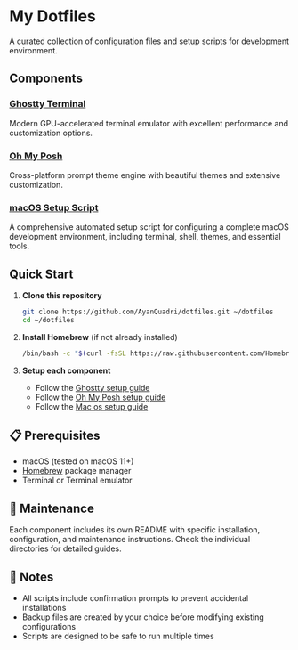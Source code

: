 # My Dotfiles

A curated collection of configuration files and setup scripts for development environment.

## Components

### [Ghostty Terminal](./ghostty/)
Modern GPU-accelerated terminal emulator with excellent performance and customization options.

### [Oh My Posh](./oh-my-posh/)
Cross-platform prompt theme engine with beautiful themes and extensive customization.

### [macOS Setup Script](./mac/)  
A comprehensive automated setup script for configuring a complete macOS development environment, including terminal, shell, themes, and essential tools.


## Quick Start

1. **Clone this repository**
   ```bash
   git clone https://github.com/AyanQuadri/dotfiles.git ~/dotfiles
   cd ~/dotfiles
   ```

2. **Install Homebrew** (if not already installed)
   ```bash
   /bin/bash -c "$(curl -fsSL https://raw.githubusercontent.com/Homebrew/install/HEAD/install.sh)"
   ```

3. **Setup each component**
   - Follow the [Ghostty setup guide](./ghostty/README.md)
   - Follow the [Oh My Posh setup guide](./oh-my-posh/README.md)
   - Follow the [Mac os setup guide](./Mac/README.md)

## 📋 Prerequisites

- macOS (tested on macOS 11+)
- [Homebrew](https://brew.sh/) package manager
- Terminal or Terminal emulator

## 🔧 Maintenance

Each component includes its own README with specific installation, configuration, and maintenance instructions. Check the individual directories for detailed guides.

## 📝 Notes

- All scripts include confirmation prompts to prevent accidental installations
- Backup files are created by your choice before modifying existing configurations
- Scripts are designed to be safe to run multiple times
